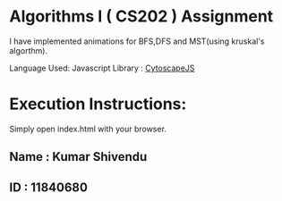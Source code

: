 # Algorithms I ( CS202 ) Assignment

I have implemented animations for BFS,DFS and MST(using kruskal's algorthm).

Language Used: Javascript
Library : [CytoscapeJS](https://js.cytoscape.org/)

# Execution Instructions:
Simply open index.html with your browser.

## Name : Kumar Shivendu
## ID   : 11840680